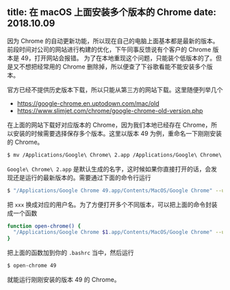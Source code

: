 title: 在 macOS 上面安装多个版本的 Chrome
date: 2018.10.09
---

因为 Chrome 的自动更新功能，所以现在自己的电脑上面基本都是最新的版本。
前段时间对公司的网站进行构建的优化，下午同事反馈说有个客户的 Chrome 版本是 49，打开网站会报错。
为了在本地重现这个问题，只能装个低版本的了。但是又不想把经常用的 Chrome 删除掉，所以便查了下谷歌看能不能安装多个版本。

官方已经不提供历史版本下载，所以只能从第三方的网站下载。这里随便列举几个

- <https://google-chrome.en.uptodown.com/mac/old>
- <https://www.slimjet.com/chrome/google-chrome-old-version.php>

在上面的网站下载好对应版本的 Chrome，因为我们本地已经存在 Chrome，所以安装的时候需要选择保存多个版本。这里以版本 49 为例，重命名一下刚刚安装的 Chrome。

```bash
$ mv /Applications/Google\ Chrome\ 2.app /Applications/Google\ Chrome\ 49.app
```

`Google\ Chrome\ 2.app` 是默认生成的名字，这时候如果你直接打开的话，会发现还是运行的最新版本的。需要通过下面的命令行运行

```bash
$ "/Applications/Google Chrome 49.app/Contents/MacOS/Google Chrome" --user-data-dir="/Users/xxx/Library/Application Support/Google/Chrome49" > /dev/null 2>&1 &
```

把 `xxx` 换成对应的用户名。为了方便打开多个不同版本，可以把上面的命令封装成一个函数

```bash
function open-chrome() {
  "/Applications/Google Chrome $1.app/Contents/MacOS/Google Chrome" --user-data-dir="/Users/xxx/Library/Application Support/Google/Chrome$1" > /dev/null 2>&1 &
}
```

把上面的函数加到你的 `.bashrc` 当中，然后运行

```bash
$ open-chrome 49
```

就能运行刚刚安装的版本 49 的 Chrome。
